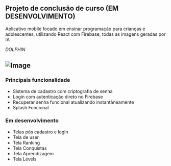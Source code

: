 ## Projeto de conclusão de curso (EM DESENVOLVIMENTO)

Aplicativo mobile focado em ensinar programação para crianças e adolescentes, utilizando React com Firebase, todas as imagens geradas por IA

*DOLPHIN*

![Image](https://github.com/user-attachments/assets/d23320d2-490a-4c69-a3cf-4dd0095ed042)
--- 
### Principais funcionalidade
- Sistema de cadastro com criptografia de senha
- Login com autenticação direto no Firebase
- Recuperar senha funcional atualizando instantâneamente
- Splash Funcional

### Em desenvolvimento
- Telas pós cadastro e login
- Tela de user
- Tela Ranking
- Tela Conquistas
- Tela Aprendizagem
- Tela Levels
